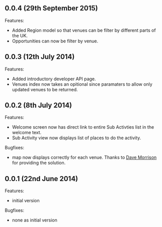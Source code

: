 ## 0.0.4 (29th September 2015)

Features:

 - Added Region model so that venues can be filter by different parts of the UK.
 - Opportunities can now be filter by venue.

## 0.0.3 (12th July 2014)

Features:

 - Added introductory developer API page.
 - Venues index now takes an opitional since paramaters to allow only updated venues to be returned.

## 0.0.2 (8th July 2014)

Features:

 - Welcome screen now has direct link to entire Sub Activties list in the welcome text.
 - Sub Activity view now displays list of places to do the activity.

Bugfixes:

 - map now displays correctly for each venue. Thanks to [Dave Morrison](https://github.com/davemor) for providing the solution.

## 0.0.1 (22nd June 2014)

Features:

  - initial version

Bugfixes:

  - none as initial version


